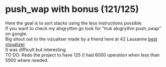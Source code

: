 # push_wap with bonus (121/125)

Here the goal is to sort stacks using the less instructions possible.<br />
If you want to check my alogrythm go look for "truk alogrythm push_swap" on google. <br />
Big shout out to the vizualiser made by a friend here at 42 Lausanne <a href="push.peuf.ch">best visualizer</a><br />
It was difficult but interesting.<br />
TO DO: Redo the project to have 125 (I had 6000 operation when less than 5500 where needed.
